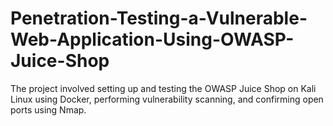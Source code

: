 # Penetration-Testing-a-Vulnerable-Web-Application-Using-OWASP-Juice-Shop
The project involved setting up and testing the OWASP Juice Shop on Kali Linux using Docker, performing vulnerability scanning, and confirming open ports using Nmap.

